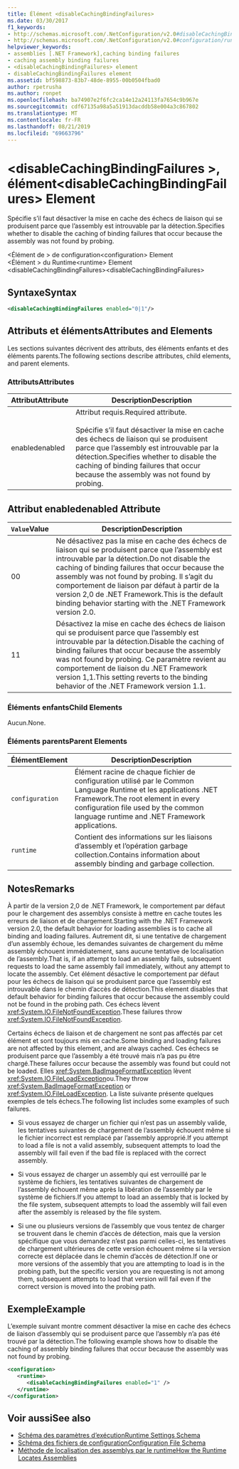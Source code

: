 ```yaml
---
title: Élément <disableCachingBindingFailures>
ms.date: 03/30/2017
f1_keywords:
- http://schemas.microsoft.com/.NetConfiguration/v2.0#disableCachingBindingFailures
- http://schemas.microsoft.com/.NetConfiguration/v2.0#configuration/runtime/disableCachingBindingFailures
helpviewer_keywords:
- assemblies [.NET Framework],caching binding failures
- caching assembly binding failures
- <disableCachingBindingFailures> element
- disableCachingBindingFailures element
ms.assetid: bf598873-83b7-48de-8955-00b0504fbad0
author: rpetrusha
ms.author: ronpet
ms.openlocfilehash: ba74907e2f6fc2ca14e12a24113fa7654c9b967e
ms.sourcegitcommit: cdf67135a98a5a51913dacddb58e004a3c867802
ms.translationtype: MT
ms.contentlocale: fr-FR
ms.lasthandoff: 08/21/2019
ms.locfileid: "69663796"
---
```

# <a name="disablecachingbindingfailures-element"></a><span data-ttu-id="0dd2c-102">\<disableCachingBindingFailures >, élément</span><span class="sxs-lookup"><span data-stu-id="0dd2c-102">\<disableCachingBindingFailures> Element</span></span>
<span data-ttu-id="0dd2c-103">Spécifie s’il faut désactiver la mise en cache des échecs de liaison qui se produisent parce que l’assembly est introuvable par la détection.</span><span class="sxs-lookup"><span data-stu-id="0dd2c-103">Specifies whether to disable the caching of binding failures that occur because the assembly was not found by probing.</span></span>  
  
 <span data-ttu-id="0dd2c-104">\<Élément de > de configuration</span><span class="sxs-lookup"><span data-stu-id="0dd2c-104">\<configuration> Element</span></span>  
<span data-ttu-id="0dd2c-105">\<Élément > du Runtime</span><span class="sxs-lookup"><span data-stu-id="0dd2c-105">\<runtime> Element</span></span>  
<span data-ttu-id="0dd2c-106">\<disableCachingBindingFailures></span><span class="sxs-lookup"><span data-stu-id="0dd2c-106">\<disableCachingBindingFailures></span></span>  
  
## <a name="syntax"></a><span data-ttu-id="0dd2c-107">Syntaxe</span><span class="sxs-lookup"><span data-stu-id="0dd2c-107">Syntax</span></span>  
  
```xml  
<disableCachingBindingFailures enabled="0|1"/>  
```  
  
## <a name="attributes-and-elements"></a><span data-ttu-id="0dd2c-108">Attributs et éléments</span><span class="sxs-lookup"><span data-stu-id="0dd2c-108">Attributes and Elements</span></span>  
 <span data-ttu-id="0dd2c-109">Les sections suivantes décrivent des attributs, des éléments enfants et des éléments parents.</span><span class="sxs-lookup"><span data-stu-id="0dd2c-109">The following sections describe attributes, child elements, and parent elements.</span></span>  
  
### <a name="attributes"></a><span data-ttu-id="0dd2c-110">Attributs</span><span class="sxs-lookup"><span data-stu-id="0dd2c-110">Attributes</span></span>  
  
|<span data-ttu-id="0dd2c-111">Attribut</span><span class="sxs-lookup"><span data-stu-id="0dd2c-111">Attribute</span></span>|<span data-ttu-id="0dd2c-112">Description</span><span class="sxs-lookup"><span data-stu-id="0dd2c-112">Description</span></span>|  
|---------------|-----------------|  
|<span data-ttu-id="0dd2c-113">enabled</span><span class="sxs-lookup"><span data-stu-id="0dd2c-113">enabled</span></span>|<span data-ttu-id="0dd2c-114">Attribut requis.</span><span class="sxs-lookup"><span data-stu-id="0dd2c-114">Required attribute.</span></span><br /><br /> <span data-ttu-id="0dd2c-115">Spécifie s’il faut désactiver la mise en cache des échecs de liaison qui se produisent parce que l’assembly est introuvable par la détection.</span><span class="sxs-lookup"><span data-stu-id="0dd2c-115">Specifies whether to disable the caching of binding failures that occur because the assembly was not found by probing.</span></span>|  
  
## <a name="enabled-attribute"></a><span data-ttu-id="0dd2c-116">Attribut enabled</span><span class="sxs-lookup"><span data-stu-id="0dd2c-116">enabled Attribute</span></span>  
  
|<span data-ttu-id="0dd2c-117">`Value`</span><span class="sxs-lookup"><span data-stu-id="0dd2c-117">Value</span></span>|<span data-ttu-id="0dd2c-118">Description</span><span class="sxs-lookup"><span data-stu-id="0dd2c-118">Description</span></span>|  
|-----------|-----------------|  
|<span data-ttu-id="0dd2c-119">0</span><span class="sxs-lookup"><span data-stu-id="0dd2c-119">0</span></span>|<span data-ttu-id="0dd2c-120">Ne désactivez pas la mise en cache des échecs de liaison qui se produisent parce que l’assembly est introuvable par la détection.</span><span class="sxs-lookup"><span data-stu-id="0dd2c-120">Do not disable the caching of binding failures that occur because the assembly was not found by probing.</span></span> <span data-ttu-id="0dd2c-121">Il s’agit du comportement de liaison par défaut à partir de la version 2,0 de .NET Framework.</span><span class="sxs-lookup"><span data-stu-id="0dd2c-121">This is the default binding behavior starting with the .NET Framework version 2.0.</span></span>|  
|<span data-ttu-id="0dd2c-122">1</span><span class="sxs-lookup"><span data-stu-id="0dd2c-122">1</span></span>|<span data-ttu-id="0dd2c-123">Désactivez la mise en cache des échecs de liaison qui se produisent parce que l’assembly est introuvable par la détection.</span><span class="sxs-lookup"><span data-stu-id="0dd2c-123">Disable the caching of binding failures that occur because the assembly was not found by probing.</span></span> <span data-ttu-id="0dd2c-124">Ce paramètre revient au comportement de liaison du .NET Framework version 1,1.</span><span class="sxs-lookup"><span data-stu-id="0dd2c-124">This setting reverts to the binding behavior of the .NET Framework version 1.1.</span></span>|  
  
### <a name="child-elements"></a><span data-ttu-id="0dd2c-125">Éléments enfants</span><span class="sxs-lookup"><span data-stu-id="0dd2c-125">Child Elements</span></span>  
 <span data-ttu-id="0dd2c-126">Aucun.</span><span class="sxs-lookup"><span data-stu-id="0dd2c-126">None.</span></span>  
  
### <a name="parent-elements"></a><span data-ttu-id="0dd2c-127">Éléments parents</span><span class="sxs-lookup"><span data-stu-id="0dd2c-127">Parent Elements</span></span>  
  
|<span data-ttu-id="0dd2c-128">Élément</span><span class="sxs-lookup"><span data-stu-id="0dd2c-128">Element</span></span>|<span data-ttu-id="0dd2c-129">Description</span><span class="sxs-lookup"><span data-stu-id="0dd2c-129">Description</span></span>|  
|-------------|-----------------|  
|`configuration`|<span data-ttu-id="0dd2c-130">Élément racine de chaque fichier de configuration utilisé par le Common Language Runtime et les applications .NET Framework.</span><span class="sxs-lookup"><span data-stu-id="0dd2c-130">The root element in every configuration file used by the common language runtime and .NET Framework applications.</span></span>|  
|`runtime`|<span data-ttu-id="0dd2c-131">Contient des informations sur les liaisons d’assembly et l’opération garbage collection.</span><span class="sxs-lookup"><span data-stu-id="0dd2c-131">Contains information about assembly binding and garbage collection.</span></span>|  
  
## <a name="remarks"></a><span data-ttu-id="0dd2c-132">Notes</span><span class="sxs-lookup"><span data-stu-id="0dd2c-132">Remarks</span></span>  
 <span data-ttu-id="0dd2c-133">À partir de la version 2,0 de .NET Framework, le comportement par défaut pour le chargement des assemblys consiste à mettre en cache toutes les erreurs de liaison et de chargement.</span><span class="sxs-lookup"><span data-stu-id="0dd2c-133">Starting with the .NET Framework version 2.0, the default behavior for loading assemblies is to cache all binding and loading failures.</span></span> <span data-ttu-id="0dd2c-134">Autrement dit, si une tentative de chargement d’un assembly échoue, les demandes suivantes de chargement du même assembly échouent immédiatement, sans aucune tentative de localisation de l’assembly.</span><span class="sxs-lookup"><span data-stu-id="0dd2c-134">That is, if an attempt to load an assembly fails, subsequent requests to load the same assembly fail immediately, without any attempt to locate the assembly.</span></span> <span data-ttu-id="0dd2c-135">Cet élément désactive le comportement par défaut pour les échecs de liaison qui se produisent parce que l’assembly est introuvable dans le chemin d’accès de détection.</span><span class="sxs-lookup"><span data-stu-id="0dd2c-135">This element disables that default behavior for binding failures that occur because the assembly could not be found in the probing path.</span></span> <span data-ttu-id="0dd2c-136">Ces échecs lèvent <xref:System.IO.FileNotFoundException>.</span><span class="sxs-lookup"><span data-stu-id="0dd2c-136">These failures throw <xref:System.IO.FileNotFoundException>.</span></span>  
  
 <span data-ttu-id="0dd2c-137">Certains échecs de liaison et de chargement ne sont pas affectés par cet élément et sont toujours mis en cache.</span><span class="sxs-lookup"><span data-stu-id="0dd2c-137">Some binding and loading failures are not affected by this element, and are always cached.</span></span> <span data-ttu-id="0dd2c-138">Ces échecs se produisent parce que l’assembly a été trouvé mais n’a pas pu être chargé.</span><span class="sxs-lookup"><span data-stu-id="0dd2c-138">These failures occur because the assembly was found but could not be loaded.</span></span> <span data-ttu-id="0dd2c-139">Elles <xref:System.BadImageFormatException> lèvent <xref:System.IO.FileLoadException>ou.</span><span class="sxs-lookup"><span data-stu-id="0dd2c-139">They throw <xref:System.BadImageFormatException> or <xref:System.IO.FileLoadException>.</span></span> <span data-ttu-id="0dd2c-140">La liste suivante présente quelques exemples de tels échecs.</span><span class="sxs-lookup"><span data-stu-id="0dd2c-140">The following list includes some examples of such failures.</span></span>  
  
- <span data-ttu-id="0dd2c-141">Si vous essayez de charger un fichier qui n’est pas un assembly valide, les tentatives suivantes de chargement de l’assembly échouent même si le fichier incorrect est remplacé par l’assembly approprié.</span><span class="sxs-lookup"><span data-stu-id="0dd2c-141">If you attempt to load a file is not a valid assembly, subsequent attempts to load the assembly will fail even if the bad file is replaced with the correct assembly.</span></span>  
  
- <span data-ttu-id="0dd2c-142">Si vous essayez de charger un assembly qui est verrouillé par le système de fichiers, les tentatives suivantes de chargement de l’assembly échouent même après la libération de l’assembly par le système de fichiers.</span><span class="sxs-lookup"><span data-stu-id="0dd2c-142">If you attempt to load an assembly that is locked by the file system, subsequent attempts to load the assembly will fail even after the assembly is released by the file system.</span></span>  
  
- <span data-ttu-id="0dd2c-143">Si une ou plusieurs versions de l’assembly que vous tentez de charger se trouvent dans le chemin d’accès de détection, mais que la version spécifique que vous demandez n’est pas parmi celles-ci, les tentatives de chargement ultérieures de cette version échouent même si la version correcte est déplacée dans le chemin d’accès de détection.</span><span class="sxs-lookup"><span data-stu-id="0dd2c-143">If one or more versions of the assembly that you are attempting to load is in the probing path, but the specific version you are requesting is not among them, subsequent attempts to load that version will fail even if the correct version is moved into the probing path.</span></span>  
  
## <a name="example"></a><span data-ttu-id="0dd2c-144">Exemple</span><span class="sxs-lookup"><span data-stu-id="0dd2c-144">Example</span></span>  
 <span data-ttu-id="0dd2c-145">L’exemple suivant montre comment désactiver la mise en cache des échecs de liaison d’assembly qui se produisent parce que l’assembly n’a pas été trouvé par la détection.</span><span class="sxs-lookup"><span data-stu-id="0dd2c-145">The following example shows how to disable the caching of assembly binding failures that occur because the assembly was not found by probing.</span></span>  
  
```xml  
<configuration>  
   <runtime>  
      <disableCachingBindingFailures enabled="1" />  
   </runtime>  
</configuration>  
```  
  
## <a name="see-also"></a><span data-ttu-id="0dd2c-146">Voir aussi</span><span class="sxs-lookup"><span data-stu-id="0dd2c-146">See also</span></span>

- [<span data-ttu-id="0dd2c-147">Schéma des paramètres d’exécution</span><span class="sxs-lookup"><span data-stu-id="0dd2c-147">Runtime Settings Schema</span></span>](index.md)
- [<span data-ttu-id="0dd2c-148">Schéma des fichiers de configuration</span><span class="sxs-lookup"><span data-stu-id="0dd2c-148">Configuration File Schema</span></span>](../index.md)
- [<span data-ttu-id="0dd2c-149">Méthode de localisation des assemblys par le runtime</span><span class="sxs-lookup"><span data-stu-id="0dd2c-149">How the Runtime Locates Assemblies</span></span>](../../../deployment/how-the-runtime-locates-assemblies.md)
